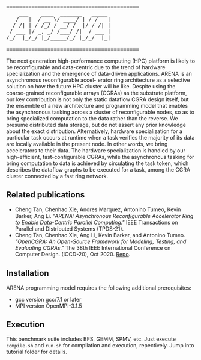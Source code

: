 <pre>
==========================================
    ___    ____  _______   _____ 
   /   |  / __ \/ ____/ | / /   |
  / /| | / /_/ / __/ /  |/ / /| |
 / ___ |/ _, _/ /___/ /|  / ___ |
/_/  |_/_/ |_/_____/_/ |_/_/  |_|
                                 
==========================================
</pre>

The next generation high-performance computing (HPC) platform is likely to be reconfigurable and data-centric due to the trend of hardware specialization and the emergence of data-driven applications. ARENA is an asynchronous reconfigurable accel- erator ring architecture as a selective solution on how the future HPC cluster will be like. Despite using the coarse-grained reconfigurable arrays (CGRAs) as the substrate platform, our key contribution is not only the static dataflow CGRA design itself, but the ensemble of a new architecture and programming model that enables the asynchronous tasking across a cluster of reconfigurable nodes, so as to bring specialized computation to the data rather than the reverse. We presume distributed data storage, but do not assert any prior knowledge about the exact distribution. Alternatively, hardware specialization for a particular task occurs at runtime when a task verifies the majority of its data are locally available in the present node. In other words, we bring accelerators to their data. The hardware specialization is handled by our high-efficient, fast-configurable CGRAs, while the asynchronous tasking for bring computation to data is achieved by circulating the task token, which describes the dataflow graphs to be executed for a task, among the CGRA cluster connected by a fast ring network.


Related publications
--------------------------------------------------------------------------

- Cheng Tan, Chenhao Xie, Andres Marquez, Antonino Tumeo, Kevin Barker, Ang Li. _"ARENA: Asynchronous Reconfigurable Accelerator Ring to Enable Data-Centric Parallel Computing."_ IEEE Transactions on Parallel and Distributed Systems (TPDS-21).
- Cheng Tan, Chenhao Xie, Ang Li, Kevin Barker, and Antonino Tumeo. _"OpenCGRA: An Open-Source Framework for Modeling, Testing, and Evaluating CGRAs."_ The 38th IEEE International Conference on Computer Design. (ICCD-20), Oct 2020.  [Repo](https://github.com/pnnl/OpenCGRA).



Installation
--------------------------------------------------------

ARENA programming model requires the following additional prerequisites:

 - gcc version gcc/7.1 or later
 - MPI version OpenMPI-3.1.5


Execution
--------------------------------------------------------

This benchmark suite includes BFS, GEMM, SPMV, etc. Just execute `compile.sh` and `run.sh` for compilation and execution, repectively.
Jump into tutorial folder for details.

